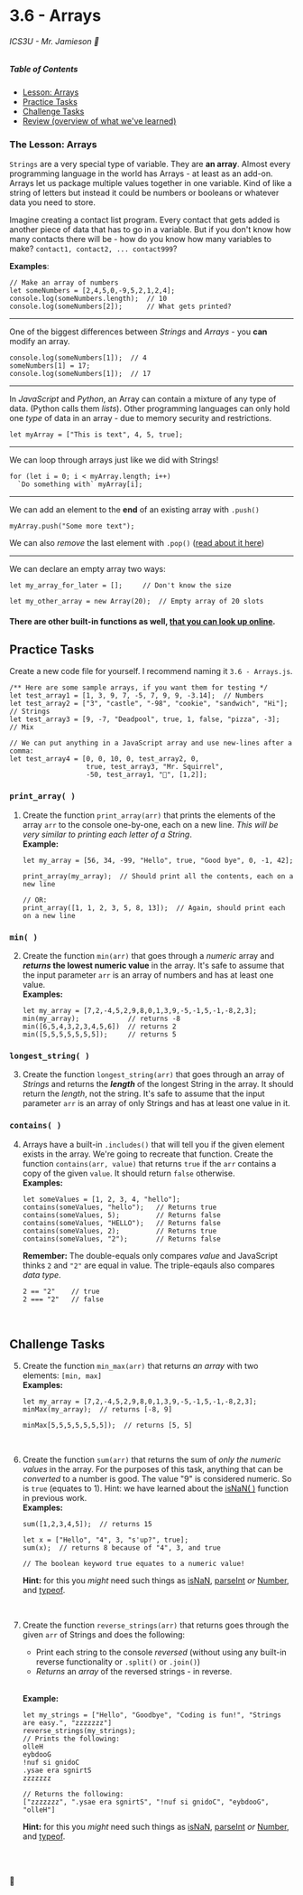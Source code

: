 # 3.6 - Arrays

###### ICS3U - Mr. Jamieson 🐠

##### Table of Contents
- [Lesson: Arrays](#the-lesson-arrays)
- [Practice Tasks](#practice-tasks)
- [Challenge Tasks](#challenge-tasks)
- [Review (overview of what we've learned)](#file-review-md)

### The Lesson: Arrays

`Strings` are a very special type of variable. They are **an array**. Almost every programming language in the world has Arrays - at least as an add-on. Arrays let us package multiple values together in one variable. Kind of like a string of letters but instead it could be numbers or booleans or whatever data you need to store.

Imagine creating a contact list program. Every contact that gets added is another piece of data that has to go in a variable. But if you don't know how many contacts there will be - how do you know how many variables to make? `contact1, contact2, ... contact999`?

**Examples**:
```JS
// Make an array of numbers
let someNumbers = [2,4,5,0,-9,5,2,1,2,4];
console.log(someNumbers.length);  // 10
console.log(someNumbers[2]);      // What gets printed?
```

---

One of the biggest differences between _Strings_ and _Arrays_ - you **can** modify an array. 

```JS
console.log(someNumbers[1]);  // 4
someNumbers[1] = 17;
console.log(someNumbers[1]);  // 17
```

---

In _JavaScript_ and _Python_, an Array can contain a mixture of any type of data. (Python calls them _lists_). Other programming languages can only hold one _type_ of data in an array - due to memory security and restrictions.

```JS
let myArray = ["This is text", 4, 5, true];
```
---
We can loop through arrays just like we did with Strings!

```JS
for (let i = 0; i < myArray.length; i++)
  `Do something with` myArray[i];
```
---
We can add an element to the **end** of an existing array with `.push()`

```JS
myArray.push("Some more text");
```

We can also _remove_ the last element with `.pop()` ([read about it here](https://www.w3schools.com/jsref/jsref_pop.asp))

---

We can declare an empty array two ways:
```JS
let my_array_for_later = [];     // Don't know the size

let my_other_array = new Array(20);  // Empty array of 20 slots
```

#### There are other built-in functions as well, [that you can look up online](https://www.w3schools.com/js/js_arrays.asp).



## Practice Tasks

Create a new code file for yourself. I recommend naming it `3.6 - Arrays.js`.
```JS
/** Here are some sample arrays, if you want them for testing */
let test_array1 = [1, 3, 9, 7, -5, 7, 9, 9, -3.14];  // Numbers
let test_array2 = ["3", "castle", "-98", "cookie", "sandwich", "Hi"];  // Strings
let test_array3 = [9, -7, "Deadpool", true, 1, false, "pizza", -3];  // Mix

// We can put anything in a JavaScript array and use new-lines after a comma:
let test_array4 = [0, 0, 10, 0, test_array2, 0,
                   true, test_array3, "Mr. Squirrel",
                   -50, test_array1, "💩", [1,2]];
```

### `print_array( )`

1. Create the function `print_array(arr)` that prints the elements of the array `arr` to the console one-by-one, each on a new line. _This will be very similar to printing each letter of a String_.
<br>**Example:**

    ```JS
    let my_array = [56, 34, -99, "Hello", true, "Good bye", 0, -1, 42];

    print_array(my_array);  // Should print all the contents, each on a new line

    // OR:
    print_array([1, 1, 2, 3, 5, 8, 13]);  // Again, should print each on a new line
    ```

### `min( )`

2. Create the function `min(arr)` that goes through a _numeric_ array and **_returns_ the lowest numeric value** in the array. It's safe to assume that the input parameter `arr` is an array of numbers and has at least one value.
<br>**Examples:**

    ```JS
    let my_array = [7,2,-4,5,2,9,8,0,1,3,9,-5,-1,5,-1,-8,2,3];
    min(my_array);            // returns -8
    min([6,5,4,3,2,3,4,5,6])  // returns 2
    min([5,5,5,5,5,5,5]);     // returns 5
    ```

### `longest_string( )`

3. Create the function `longest_string(arr)` that goes through an array of _Strings_ and returns the _**length**_ of the longest String in the array. It should return the _length_, not the string. It's safe to assume that the input parameter `arr` is an array of only Strings and has at least one value in it.


### `contains( )`

4. Arrays have a built-in `.includes()` that will tell you if the given element exists in the array. We're going to recreate that function. Create the function `contains(arr, value)` that returns `true` if the `arr` contains a copy of the given `value`. It should return `false` otherwise.
  <br>**Examples:**

    ```JS
    let someValues = [1, 2, 3, 4, "hello"];
    contains(someValues, "hello");   // Returns true
    contains(someValues, 5);         // Returns false
    contains(someValues, "HELLO");   // Returns false
    contains(someValues, 2);         // Returns true
    contains(someValues, "2");       // Returns false
    ```

    **Remember:**
    The double-equals only compares _value_ and JavaScript thinks `2` and `"2"` are equal in value. The triple-eqauls also compares _data type_.
    ```JS
    2 == "2"    // true
    2 === "2"   // false
    ```

<br>

## Challenge Tasks

5.  Create the function `min_max(arr)` that returns _an array_ with two elements: `[min, max]`
  <br>**Examples:**
    ```JS
    let my_array = [7,2,-4,5,2,9,8,0,1,3,9,-5,-1,5,-1,-8,2,3];
    minMax(my_array);  // returns [-8, 9]

    minMax[5,5,5,5,5,5,5]);  // returns [5, 5]
    ```
<br>

6. Create the function `sum(arr)` that returns the sum of _only the numeric values_ in the array. For the purposes of this task, anything that can be _converted_ to a number is good. The value "9" is considered numeric. So is `true` (equates to 1). Hint: we have learned about the [isNaN( )](https://www.w3schools.com/jsref/jsref_isnan.asp) function in previous work.
    <br>**Examples:**
    ```JS
    sum([1,2,3,4,5]);  // returns 15

    let x = ["Hello", "4", 3, "s'up?", true];
    sum(x);  // returns 8 because of "4", 3, and true

    // The boolean keyword true equates to a numeric value!
    ```
    **Hint:** for this you _might_ need such things as [isNaN](https://www.w3schools.com/jsref/jsref_isnan.asp), [parseInt](https://www.w3schools.com/jsref/jsref_parseint.asp) _or_ [Number](https://www.w3schools.com/jsref/jsref_number.asp), and [typeof](https://www.w3schools.com/js/js_typeof.asp).

<br>

7. Create the function `reverse_strings(arr)` that returns goes through the given `arr` of Strings and does the following:
   - Print each string to the console _reversed_ (without using any built-in reverse functionality or `.split()` or `.join()`)
   - _Returns_ an _array_ of the reversed strings - in reverse.
    
    <br>**Example:**
    ```JS
    let my_strings = ["Hello", "Goodbye", "Coding is fun!", "Strings are easy.", "zzzzzzz"]
    reverse_strings(my_strings);
    // Prints the following:
    olleH
    eybdooG
    !nuf si gnidoC
    .ysae era sgnirtS
    zzzzzzz

    // Returns the following:
    ["zzzzzzz", ".ysae era sgnirtS", "!nuf si gnidoC", "eybdooG", "olleH"]
    ```
    **Hint:** for this you _might_ need such things as [isNaN](https://www.w3schools.com/jsref/jsref_isnan.asp), [parseInt](https://www.w3schools.com/jsref/jsref_parseint.asp) _or_ [Number](https://www.w3schools.com/jsref/jsref_number.asp), and [typeof](https://www.w3schools.com/js/js_typeof.asp).


<br><br>

 🐠